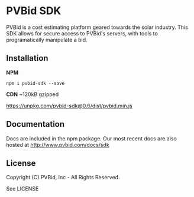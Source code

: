 # PVBid SDK

PVBid is a cost estimating platform geared towards the solar industry. This SDK allows for secure access to PVBid's servers, with tools to programatically manipulate a bid. 


## Installation
**NPM**
```
npm i pvbid-sdk --save
```

**CDN**
~120kB gzipped

https://unpkg.com/pvbid-sdk@0.6/dist/pvbid.min.js

## Documentation
Docs are included in the npm package. Our most recent docs are also hosted at http://www.pvbid.com/docs/sdk

## License
Copyright (C) PVBid, Inc - All Rights Reserved.

See LICENSE

